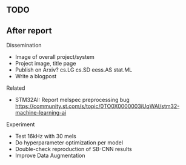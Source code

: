 
## TODO

## After report

Dissemination

- Image of overall project/system
- Project image, title page
- Publish on Arxiv? cs.LG cs.SD eess.AS stat.ML
- Write a blogpost

Related

- STM32AI: Report melspec preprocessing bug
https://community.st.com/s/topic/0TO0X0000003iUqWAI/stm32-machine-learning-ai

Experiment

- Test 16kHz with 30 mels
- Do hyperparameter optimization per model
- Double-check reproduction of SB-CNN results
- Improve Data Augmentation

